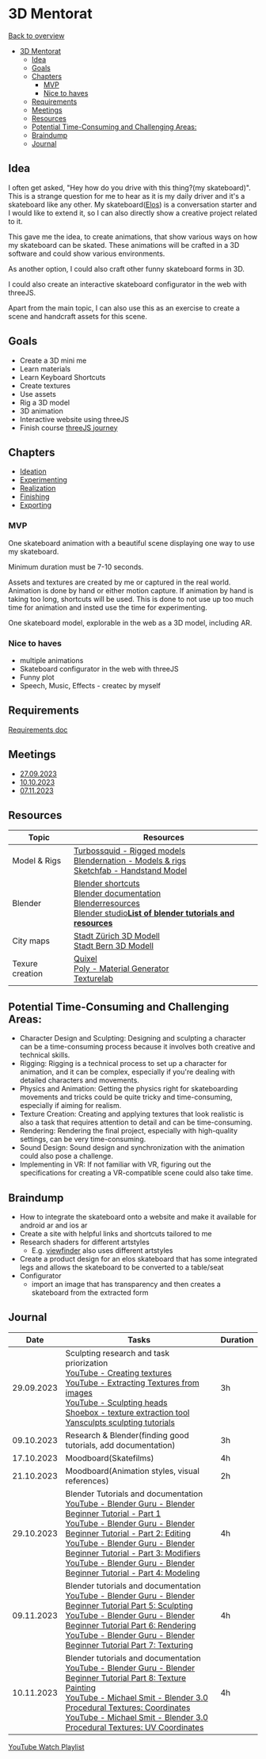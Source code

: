 # 3D Mentorat

[Back to overview](/studiesstart/)

- [3D Mentorat](#3d-mentorat)
  - [Idea](#idea)
  - [Goals](#goals)
  - [Chapters](#chapters)
    - [MVP](#mvp)
    - [Nice to haves](#nice-to-haves)
  - [Requirements](#requirements)
  - [Meetings](#meetings)
  - [Resources](#resources)
  - [Potential Time-Consuming and Challenging Areas:](#potential-time-consuming-and-challenging-areas)
  - [Braindump](#braindump)
  - [Journal](#journal)


## Idea

I often get asked, "Hey how do you drive with this thing?(my skateboard)". This is a strange question for me to hear as it is my daily driver and it's a skateboard like any other. My skateboard([Elos](https://elosskateboards.com/)) is a conversation starter and I would like to extend it, so I can also directly show a creative project related to it.

This gave me the idea, to create animations, that show various ways on how my skateboard can be skated. These animations will be crafted in a 3D software and could show various environments.

As another option, I could also craft other funny skateboard forms in 3D.

I could also create an interactive skateboard configurator in the web with threeJS.

Apart from the main topic, I can also use this as an exercise to create a scene and handcraft assets for this scene.

## Goals

- Create a 3D mini me
- Learn materials
- Learn Keyboard Shortcuts
- Create textures
- Use assets
- Rig a 3D model
- 3D animation
- Interactive website using threeJS
- Finish course [threeJS journey](https://threejs-journey.com/)

## Chapters

- [Ideation](chapters/ideation)
- [Experimenting](chapters/experimenting)
- [Realization](chapters/realization)
- [Finishing](chapters/finishing)
- [Exporting](chapters/exporting)

### MVP

One skateboard animation with a beautiful scene displaying one way to use my skateboard.

Minimum duration must be 7-10 seconds.

Assets and textures are created by me or captured in the real world. Animation is done by hand or either motion capture. If animation by hand is taking too long, shortcuts will be used. This is done to not use up too much time for animation and insted use the time for experimenting.

One skateboard model, explorable in the web as a 3D model, including AR.

### Nice to haves

- multiple animations
- Skateboard configurator in the web with threeJS
- Funny plot
- Speech, Music, Effects - createc by myself

## Requirements

[Requirements doc](M3D_01-03_Merkblatt_Richtlinien.pdf)

## Meetings

- [27.09.2023](meetings/2023-09-27)
- [10.10.2023](meetings/2023-10-10)
- [07.11.2023](meetings/2023-11-07)

## Resources

| Topic           | Resources                                                                                                                                                                                                                                                                                                          |
| --------------- | ------------------------------------------------------------------------------------------------------------------------------------------------------------------------------------------------------------------------------------------------------------------------------------------------------------------ |
| Model & Rigs    | [Turbossquid - Rigged models](https://www.turbosquid.com/de/rigged-models)<br>[Blendernation - Models & rigs](https://www.blendernation.com/category/art/free-blender-models/)<br>[Sketchfab - Handstand Model](https://sketchfab.com/3d-models/handstand-push-up-start-loop-end-345d8e36ec084cd3a5f830581ae16bcf) |
| Blender         | [Blender shortcuts](/help/blender)<br>[Blender documentation](https://docs.blender.org/manual/en/latest/)<br>[Blenderresources](https://blenderresources.com/)<br>[Blender studio](https://blenderresources.com/)<b>[List of blender tutorials and resources](https://github.com/agmmnn/awesome-blender)           |
| City maps       | [Stadt Zürich 3D Modell](https://www.stadt-zuerich.ch/ted/de/index/geoz/plan-und-datenbezug/3d-stadtmodell.html)<br>[Stadt Bern 3D Modell](https://map.bern.ch/3d-stadtmodell/)                                                                                                                                    |
| Texure creation | [Quixel](https://quixel.com/mixer)<br>[Poly - Material Generator](https://poly.cam/material-generator)<br>[Texturelab](https://www.texturelab.io/)                                                                                                                                                                 |



## Potential Time-Consuming and Challenging Areas:

- Character Design and Sculpting: Designing and sculpting a character can be a time-consuming process because it involves both creative and technical skills.
- Rigging: Rigging is a technical process to set up a character for animation, and it can be complex, especially if you're dealing with detailed characters and movements.
- Physics and Animation: Getting the physics right for skateboarding movements and tricks could be quite tricky and time-consuming, especially if aiming for realism.
- Texture Creation: Creating and applying textures that look realistic is also a task that requires attention to detail and can be time-consuming.
- Rendering: Rendering the final project, especially with high-quality settings, can be very time-consuming.
- Sound Design: Sound design and synchronization with the animation could also pose a challenge.
- Implementing in VR: If not familiar with VR, figuring out the specifications for creating a VR-compatible scene could also take time.

## Braindump

- How to integrate the skateboard onto a website and make it available for android ar and ios ar
- Create a site with helpful links and shortcuts tailored to me
- Research shaders for different artstyles
  - E.g. [viewfinder](https://store.steampowered.com/app/1382070/Viewfinder/) also uses different artstyles
- Create a product design for an elos skateboard that has some integrated legs and allows the skateboard to be converted to a table/seat
- Configurator
  - import an image that has transparency and then creates a skateboard from the extracted form

## Journal

| Date       | Tasks                                                                                                                                                                                                                                                                                                                                                                                                                                                                                                                     | Duration                                                    |
| ---------- | ------------------------------------------------------------------------------------------------------------------------------------------------------------------------------------------------------------------------------------------------------------------------------------------------------------------------------------------------------------------------------------------------------------------------------------------------------------------------------------------------------------------------- | ----------------------------------------------------------- |
| 29.09.2023 | Sculpting research and task priorization<br>[YouTube - Creating textures](https://youtu.be/F7Pt-SOnJ5U)<br>[YouTube - Extracting Textures from images](https://www.youtube.com/watch?v=Aj006df-boI)<br>[YouTube - Sculpting heads](https://www.youtube.com/watch?v=sYKpwDCfQpA)<br>[Shoebox - texture extraction tool](https://renderhjs.net/shoebox/)<br>[Yansculpts sculpting tutorials](https://yansculpts.gumroad.com/)                                                                                                                     | 3h |
| 09.10.2023 | Research & Blender(finding good tutorials, add documentation)                                                                                                                                                                                                                                                                                                                                                                                                                                                                                                        | 3h                                                          |
| 17.10.2023 | Moodboard(Skatefilms)                                                                                                                                                                                                                                                                                                                                                                                                                                                                                                                 | 4h                                                          |
| 21.10.2023 | Moodboard(Animation styles, visual references)                                                                                                                                                                                                                                                                                                                                                                                                                                                                                                                 | 2h                                                          |
| 29.10.2023 | Blender Tutorials and documentation<br>[YouTube - Blender Guru - Blender Beginner Tutorial - Part 1](https://www.youtube.com/watch?v=nIoXOplUvAw)<br>[YouTube - Blender Guru - Blender Beginner Tutorial - Part 2: Editing](https://www.youtube.com/watch?v=imdYIdv8F4w)<br>[YouTube - Blender Guru - Blender Beginner Tutorial - Part 3: Modifiers](https://www.youtube.com/watch?v=7wKnPclzYY8)<br>[YouTube - Blender Guru - Blender Beginner Tutorial - Part 4: Modeling](https://www.youtube.com/watch?v=R1isb0x4zYw) | 4h                                                          |
| 09.11.2023 | Blender tutorials and documentation<br>[YouTube - Blender Guru - Blender Beginner Tutorial Part 5: Sculpting](https://www.youtube.com/watch?v=G_OrMDOK-Og)<br>[YouTube - Blender Guru - Blender Beginner Tutorial Part 6: Rendering](https://www.youtube.com/watch?v=_WRUW_fs1g8)<br>[YouTube - Blender Guru - Blender Beginner Tutorial Part 7: Texturing](https://www.youtube.com/watch?v=CmrAv8TSAao)                                                                                                                  | 4h                                                          |
| 10.11.2023 | Blender tutorials and documentation<br>[YouTube - Blender Guru - Blender Beginner Tutorial Part 8: Texture Painting](https://www.youtube.com/watch?v=_LeTDpNrdbg)<br>[YouTube - Michael Smit - Blender 3.0 Procedural Textures: Coordinates](https://www.youtube.com/watch?v=Y3eBW5rKtv0)<br>[YouTube - Michael Smit - Blender 3.0 Procedural Textures: UV Coordinates](https://www.youtube.com/watch?v=ZAYY9w3Xqiw)                                                                                                      | 4h                                                          |

[YouTube Watch Playlist](https://youtube.com/playlist?list=PLvk9IwqLryOs5VjqZO0WnL5syT6f7Iazh&si=nRGqpOGJbyLrCqqE)